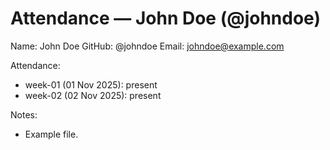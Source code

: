 # Attendance — John Doe (@johndoe)

Name: John Doe
GitHub: @johndoe
Email: johndoe@example.com

Attendance:
- week-01 (01 Nov 2025): present
- week-02 (02 Nov 2025): present

Notes:
- Example file.
